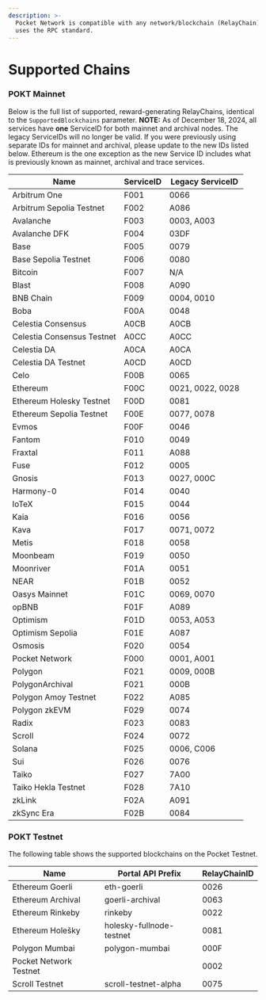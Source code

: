 ```yaml
---
description: >-
  Pocket Network is compatible with any network/blockchain (RelayChain) that
  uses the RPC standard.
---
```


# Supported Chains

### POKT Mainnet

Below is the full list of supported, reward-generating RelayChains, identical to the `SupportedBlockchains` parameter.
**NOTE:** As of December 18, 2024, all services have **one** ServiceID for both mainnet and archival nodes. The legacy ServiceIDs will no longer be valid. If you were previously using separate IDs for mainnet and archival, please update to the new IDs listed below. Ethereum is the one exception as the new Service ID includes what is previously known as mainnet, archival and trace services. 

| Name                                       | ServiceID | Legacy ServiceID |
| ------------------------------------------ | --------- | ---------------- |
| Arbitrum One                               | F001      | 0066             |
| Arbitrum Sepolia Testnet                   | F002      | A086             |
| Avalanche                                  | F003      | 0003, A003       |
| Avalanche DFK                              | F004      | 03DF             |
| Base                                       | F005      | 0079             |
| Base Sepolia Testnet                       | F006      | 0080             |
| Bitcoin                                    | F007      | N/A              |
| Blast                                      | F008      | A090             |
| BNB Chain                                  | F009      | 0004, 0010       |
| Boba                                       | F00A      | 0048             |
| Celestia Consensus                         | A0CB      | A0CB             |
| Celestia Consensus Testnet                 | A0CC      | A0CC             |
| Celestia DA                                | A0CA      | A0CA             |
| Celestia DA Testnet                        | A0CD      | A0CD             |
| Celo                                       | F00B      | 0065             |
| Ethereum                                   | F00C      | 0021, 0022, 0028 |
| Ethereum Holesky Testnet                   | F00D      | 0081             |
| Ethereum Sepolia Testnet                   | F00E      | 0077, 0078       |
| Evmos                                      | F00F      | 0046             |
| Fantom                                     | F010      | 0049             |
| Fraxtal                                    | F011      | A088             |
| Fuse                                       | F012      | 0005             |
| Gnosis                                     | F013      | 0027, 000C       |
| Harmony-0                                  | F014      | 0040             |
| IoTeX                                      | F015      | 0044             |
| Kaia                                       | F016      | 0056             |
| Kava                                       | F017      | 0071, 0072       |
| Metis                                      | F018      | 0058             |
| Moonbeam                                   | F019      | 0050             |
| Moonriver                                  | F01A      | 0051             |
| NEAR                                       | F01B      | 0052             |
| Oasys Mainnet                              | F01C      | 0069, 0070       |
| opBNB                                      | F01F      | A089             |
| Optimism                                   | F01D      | 0053, A053       |
| Optimism Sepolia                           | F01E      | A087             |
| Osmosis                                    | F020      | 0054             |
| Pocket Network                             | F000      | 0001, A001       |
| Polygon                                    | F021      | 0009, 000B       |
| PolygonArchival                            | F021      | 000B             |
| Polygon Amoy Testnet                       | F022      | A085             |
| Polygon zkEVM                              | F029      | 0074             |
| Radix                                      | F023      | 0083             |
| Scroll                                     | F024      | 0072             |
| Solana                                     | F025      | 0006, C006       |
| Sui                                        | F026      | 0076             |
| Taiko                                      | F027      | 7A00             |
| Taiko Hekla Testnet                        | F028      | 7A10             |
| zkLink                                     | F02A      | A091             |
| zkSync Era                                 | F02B      | 0084             |


### POKT Testnet

The following table shows the supported blockchains on the Pocket Testnet.

| Name                   | Portal API Prefix        | RelayChainID |
| ---------------------- | ------------------------ | ------------ |
| Ethereum Goerli        | eth-goerli               | 0026         |
| Ethereum Archival      | goerli-archival          | 0063         |
| Ethereum Rinkeby       | rinkeby                  | 0022         |
| Ethereum Holešky       | holesky-fullnode-testnet | 0081         |
| Polygon Mumbai         | polygon-mumbai           | 000F         |
| Pocket Network Testnet |                          | 0002         |
| Scroll Testnet         | scroll-testnet-alpha     | 0075         |
